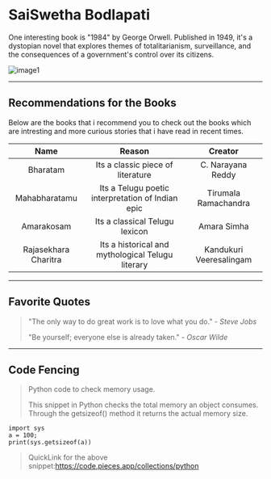 # SaiSwetha Bodlapati

One interesting book is "1984" by George Orwell. Published in 1949, it's a dystopian novel that explores themes of totalitarianism, surveillance, and the consequences of a government's control over its citizens. 

![image1](https://github.com/SaiSwethaBodlapati/from-SaiSwetha/assets/156264398/ac042156-cd51-463f-a238-e3506285d3ef)

-------------------------------------------------------------------------------------

## Recommendations for the Books

Below are the books that i recommend you to check out the books which are intresting and more curious stories that i have read in recent times.

| Name                    | Reason                        | Creator                 |
|:-----------------------:|:------------------------------:|:----------------------:|
|Bharatam                 |Its a classic piece of literature|C. Narayana Reddy       |
|Mahabharatamu            |Its a Telugu poetic interpretation of Indian epic|Tirumala Ramachandra   |
|Amarakosam               |Its a classical Telugu lexicon   |Amara Simha            |
|Rajasekhara Charitra     |Its a historical and mythological Telugu literary|Kandukuri Veeresalingam |

------

## Favorite Quotes

>"The only way to do great work is to love what you do." - *Steve Jobs*
>
>"Be yourself; everyone else is already taken." - *Oscar Wilde*

------

## Code Fencing

>Python code to check memory usage.
>
>This snippet in Python checks the total memory an object consumes. Through the getsizeof() method it returns the actual memory size.
~~~
import sys
a = 100;
print(sys.getsizeof(a))
~~~
> QuickLink for the above snippet:https://code.pieces.app/collections/python
